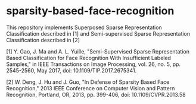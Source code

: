 # sparsity-based-face-recognition

This repository implements Superposed Sparse Representation Classification described in [1] and Semi-supervised Sparse Representation Classification described in [2]

[1] Y. Gao, J. Ma and A. L. Yuille, "Semi-Supervised Sparse Representation Based Classification for Face Recognition With Insufficient Labeled Samples," in IEEE Transactions on Image Processing, vol. 26, no. 5, pp. 2545-2560, May 2017, doi: 10.1109/TIP.2017.2675341.

[2] W. Deng, J. Hu and J. Guo, "In Defense of Sparsity Based Face Recognition," 2013 IEEE Conference on Computer Vision and Pattern Recognition, Portland, OR, 2013, pp. 399-406, doi: 10.1109/CVPR.2013.58
